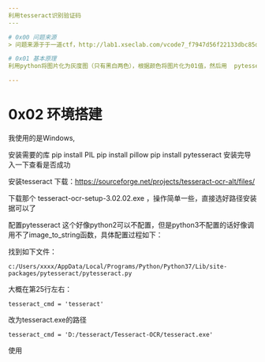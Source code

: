 ```yaml
---
利用tesseract识别验证码
​---

# 0x00 问题来源 
> 问题来源于于一道ctf，http://lab1.xseclab.com/vcode7_f7947d56f22133dbc85dda4f28530268/index.php​

# 0x01 基本原理
利用python将图片化为灰度图（只有黑白两色），根据颜色将图片化为01值，然后用  pytesseract 模块识别，这个模块Windows下需要安装tesseract支持。

---
```

# 0x02 环境搭建
我使用的是Windows,

安装需要的库
pip install PIL
pip install pillow
pip install pytesseract
安装完导入一下查看是否成功

安装tesseract
下载：https://sourceforge.net/projects/tesseract-ocr-alt/files/​

下载那个 tesseract-ocr-setup-3.02.02.exe ，操作简单一些，直接选好路径安装据可以了

配置pytesseract
这个好像python2可以不配置，但是python3不配置的话好像调用不了image_to_string函数，具体配置过程如下：

找到如下文件：

`c:/Users/xxxx/AppData/Local/Programs/Python/Python37/Lib/site-packages/pytesseract/pytesseract.py`

大概在第25行左右：

`tesseract_cmd = 'tesseract'`

改为tesseract.exe的路径

`tesseract_cmd = 'D:/tesseract/Tesseract-OCR/tesseract.exe'`

使用